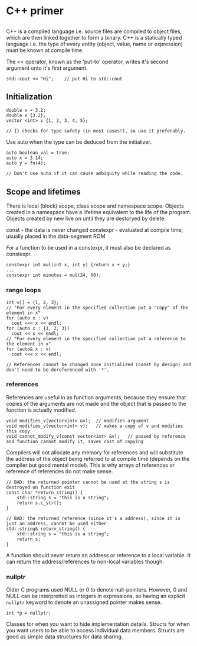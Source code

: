 # C++ primer
##
C++ is a compiled language i.e. source files are compiled to object files, which are then linked together to form a binary. C++ is a statically typed language i.e. the type of every entity (object, value, name or expression) must be known at compile time.

The << operator, known as the 'put-to' operator, writes it's second argument onto it's first argument.
```
std::cout << "Hi";    // put Hi to std::cout
```

## Initialization
```
double x = 3.2;
double x {3.2};
vector <int> v {1, 2, 3, 4, 5};

// {} checks for type safety (in most cases!), so use it preferably.
```

Use auto when the type can be deduced from the initializer.
```
auto boolean_val = true;
auto x = 3.14;
auto y = fn(4);

// Don't use auto if it can cause ambiguity while reading the code. 
```

## Scope and lifetimes
There is local (block) scope, class scope and namespace scope. Objects created in a namespace have a lifetime equivalent to the life of the program. Objects created by new live on until they are destoryed by delete.

const - the data is never changed
constexpr - evaluated at compile time, usually placed in the data-segment ROM

For a function to be used in a constexpr, it must also be declared as constexpr.
```
constexpr int mul(int x, int y) {return x + y;}
...
constexpr int minutes = mul(24, 60);
```

### range loops
```
int v[] = {1, 2, 3};
// "For every element in the specified collection put a "copy" of the element in x"
for (auto x : v)
  cout <<< x << endl;
for (auto x : {1, 2, 3})
  cout << x << endl;
// "For every element in the specified collection put a reference to the element in x"
for (auto& x : v)
  cout <<< x << endl;

// References cannot be changed once initialized (const by design) and don't need to be dereferenced with '*'.
```

### references
References are useful in as function arguments, because they ensure that copies of the arguments are not made and the object that is passed to the function is actually modified.
```
void modifies_v(vector<int> &v);  // modifies argument
void modifies_v(vector<int> v);   // makes a copy of v and modifies this copy
void cannot_modify_v(const vector<int> &v);   // passed by reference and function cannot modify it, saves cost of copying
```
Compilers will not allocate any memory for references and will substitute the address of the object being referred to at compile time (depends on the compiler but good mental model). This is why arrays of references or reference of references do not make sense. 

```
// BAD: the returned pointer cannot be used at the string s is destroyed on function exit
const char *return_string() {
    std::string s = "this is a string";
    return s.c_str();
}

// BAD: the returned reference (since it's a address), since it is just an address, cannot be used either
std::string& return_string() {
    std::string s = "this is a string";
    return s;
}
```
A function should never return an address or reference to a local variable. It can return the address/references to non-local variables though.

### nullptr
Older C programs used NULL or 0 to denote null-pointers. However, 0 and NULL can be interpretted as integers in expressions, so having an explicit `nullptr` keyword to denote an unassigned pointer makes sense.
```
int *p = nullptr;
```

Classes for when you want to hide implementation details. Structs for when you want users to be able to access individual data members. Structs are good as simple data structures for data sharing.
